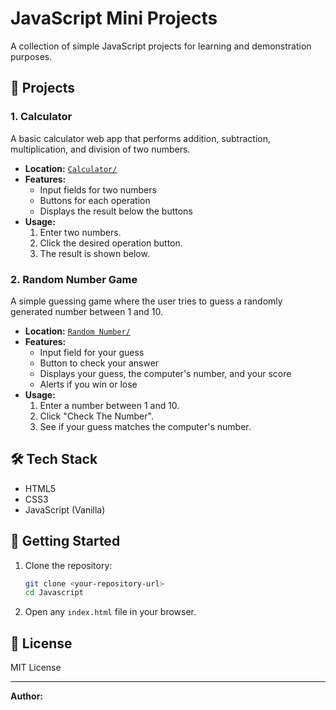 # JavaScript Mini Projects

A collection of simple JavaScript projects for learning and demonstration purposes.

## 📁 Projects

### 1. Calculator

A basic calculator web app that performs addition, subtraction, multiplication, and division of two numbers.

- **Location:** [`Calculator/`](Calculator/)
- **Features:**
  - Input fields for two numbers
  - Buttons for each operation
  - Displays the result below the buttons
- **Usage:**
  1. Enter two numbers.
  2. Click the desired operation button.
  3. The result is shown below.

### 2. Random Number Game

A simple guessing game where the user tries to guess a randomly generated number between 1 and 10.

- **Location:** [`Random Number/`](Random%20Number/)
- **Features:**
  - Input field for your guess
  - Button to check your answer
  - Displays your guess, the computer's number, and your score
  - Alerts if you win or lose
- **Usage:**
  1. Enter a number between 1 and 10.
  2. Click "Check The Number".
  3. See if your guess matches the computer's number.

## 🛠️ Tech Stack

- HTML5
- CSS3
- JavaScript (Vanilla)

## 🚀 Getting Started

1. Clone the repository:
    ```bash
    git clone <your-repository-url>
    cd Javascript
    ```
2. Open any `index.html` file in your browser.

## 📄 License 

MIT License

---

**Author:**

